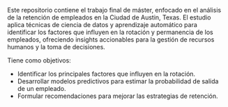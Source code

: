 Este repositorio contiene el trabajo final de máster, enfocado en el análisis de la retención de empleados en la Ciudad de Austin, Texas.
El estudio aplica técnicas de ciencia de datos y aprendizaje automático para identificar los factores que influyen en la rotación y permanencia de los empleados, ofreciendo insights accionables para la gestión de recursos humanos y la toma de decisiones.

Tiene como objetivos: 

- Identificar los principales factores que influyen en la rotación.
- Desarrollar modelos predictivos para estimar la probabilidad de salida de un empleado.
- Formular recomendaciones para mejorar las estrategias de retención.

